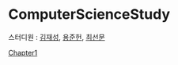 # ComputerScienceStudy

스터디원 : [김재성](https://github.com/Kjaeseong
), [용준헌](https://github.com/Klistas
), [최선문](https://github.com/ChoiSeonMun)

[Chapter1](./Chapter1.md)
